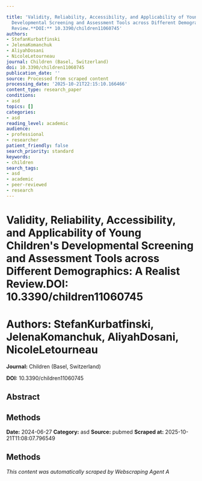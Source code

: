 ```yaml
---

title: 'Validity, Reliability, Accessibility, and Applicability of Young Children''s
  Developmental Screening and Assessment Tools across Different Demographics: A Realist
  Review.**DOI:** 10.3390/children11060745'
authors:
- StefanKurbatfinski
- JelenaKomanchuk
- AliyahDosani
- NicoleLetourneau
journal: Children (Basel, Switzerland)
doi: 10.3390/children11060745
publication_date: ''
source: Processed from scraped content
processing_date: '2025-10-21T22:15:10.166466'
content_type: research_paper
conditions:
- asd
topics: []
categories:
- asd
reading_level: academic
audience:
- professional
- researcher
patient_friendly: false
search_priority: standard
keywords:
- children
search_tags:
- asd
- academic
- peer-reviewed
- research
---
```




# Validity, Reliability, Accessibility, and Applicability of Young Children's Developmental Screening and Assessment Tools across Different Demographics: A Realist Review.**DOI:** 10.3390/children11060745

# **Authors:** StefanKurbatfinski, JelenaKomanchuk, AliyahDosani, NicoleLetourneau

**Journal:** Children (Basel, Switzerland)

**DOI:** 10.3390/children11060745

## Abstract

## Methods

**Date:** 2024-06-27
**Category:** asd
**Source:** pubmed
**Scraped at:** 2025-10-21T11:08:07.796549
## Methods
*This content was automatically scraped by Webscraping Agent A*